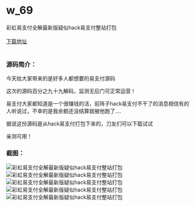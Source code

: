 # w_69
彩虹易支付全解最新版疑似hack易支付整站打包
<br/></br>
[下载地址](https://www.uuid2.com/69.html "下载地址")
<br/></br>
<h3>源码简介：</h3>
<p>今天给大家带来的是好多人都想要的易支付源码<p>
<p>这次的源码百分之九十九解码，监测无后门可正常运营！<p>
<p>易支付大家都知道是一个很赚钱的活，前阵子hack易支付不干了的消息相信有的人听说过，不幸的是我余额还没结算就被他跑了….<p>
<p>据说这份源码是从hack易支付打包下来的，刀友们可以下载试试<p>
<p>亲测可用！<p>
<h3>截图：</h3>
<img src="https://www.uuid2.com/wp-content/uploads/img/202105/24d3440918.png" alt="彩虹易支付全解最新版疑似hack易支付整站打包"><img src="https://www.uuid2.com/wp-content/uploads/img/202105/24d3440325.jpg" alt="彩虹易支付全解最新版疑似hack易支付整站打包"><img src="https://www.uuid2.com/wp-content/uploads/img/202105/9a8b26c966.png" alt="彩虹易支付全解最新版疑似hack易支付整站打包"><img src="https://www.uuid2.com/wp-content/uploads/img/202105/c501dd6664.jpg" alt="彩虹易支付全解最新版疑似hack易支付整站打包"><img src="https://www.uuid2.com/wp-content/uploads/img/202105/c501dd6397.jpg" alt="彩虹易支付全解最新版疑似hack易支付整站打包">
